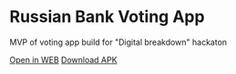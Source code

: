 # Russian Bank Voting App

MVP of voting app build for "Digital breakdown" hackaton

[Open in WEB](https://expo.io/appetize-simulator?url=https://expo.io/@kysonic/russia-bank-voting-app)
[Download APK](https://exp-shell-app-assets.s3.us-west-1.amazonaws.com/android/%40kysonic/russia-bank-voting-app-394279a4caa348fba03ea7d70c339690-signed.apk)

